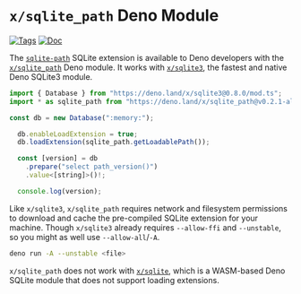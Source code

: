 <!--- Generated with the deno_generate_package.sh script, don't edit by hand! -->

# `x/sqlite_path` Deno Module

[![Tags](https://img.shields.io/github/release/asg017/sqlite-path)](https://github.com/asg017/sqlite-path/releases)
[![Doc](https://doc.deno.land/badge.svg)](https://doc.deno.land/https/deno.land/x/sqlite-path@0.2.1-alpha.1/mod.ts)

The [`sqlite-path`](https://github.com/asg017/sqlite-path) SQLite extension is available to Deno developers with the [`x/sqlite_path`](https://deno.land/x/sqlite-path) Deno module. It works with [`x/sqlite3`](https://deno.land/x/sqlite3), the fastest and native Deno SQLite3 module.

```js
import { Database } from "https://deno.land/x/sqlite3@0.8.0/mod.ts";
import * as sqlite_path from "https://deno.land/x/sqlite_path@v0.2.1-alpha.1/mod.ts";

const db = new Database(":memory:");

  db.enableLoadExtension = true;
  db.loadExtension(sqlite_path.getLoadablePath());

  const [version] = db
    .prepare("select path_version()")
    .value<[string]>()!;

  console.log(version);

```

Like `x/sqlite3`, `x/sqlite_path` requires network and filesystem permissions to download and cache the pre-compiled SQLite extension for your machine. Though `x/sqlite3` already requires `--allow-ffi` and `--unstable`, so you might as well use `--allow-all`/`-A`.

```bash
deno run -A --unstable <file>
```

`x/sqlite_path` does not work with [`x/sqlite`](https://deno.land/x/sqlite@v3.7.0), which is a WASM-based Deno SQLite module that does not support loading extensions.
